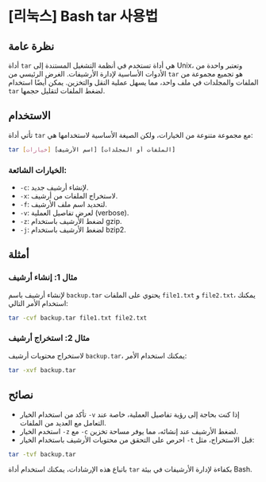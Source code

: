 # [리눅스] Bash tar 사용법

## نظرة عامة
أداة `tar` هي أداة تستخدم في أنظمة التشغيل المستندة إلى Unix، وتعتبر واحدة من الأدوات الأساسية لإدارة الأرشيفات. الغرض الرئيسي من `tar` هو تجميع مجموعة من الملفات والمجلدات في ملف واحد، مما يسهل عملية النقل والتخزين. يمكن أيضًا استخدام `tar` لضغط الملفات لتقليل حجمها.

## الاستخدام
تأتي أداة `tar` مع مجموعة متنوعة من الخيارات، ولكن الصيغة الأساسية لاستخدامها هي:

```bash
tar [خيارات] [اسم الأرشيف] [الملفات أو المجلدات]
```

### الخيارات الشائعة:
- `-c`: لإنشاء أرشيف جديد.
- `-x`: لاستخراج الملفات من أرشيف.
- `-f`: لتحديد اسم ملف الأرشيف.
- `-v`: لعرض تفاصيل العملية (verbose).
- `-z`: لضغط الأرشيف باستخدام gzip.
- `-j`: لضغط الأرشيف باستخدام bzip2.

## أمثلة
### مثال 1: إنشاء أرشيف
لإنشاء أرشيف باسم `backup.tar` يحتوي على الملفات `file1.txt` و `file2.txt`، يمكنك استخدام الأمر التالي:

```bash
tar -cvf backup.tar file1.txt file2.txt
```

### مثال 2: استخراج أرشيف
لاستخراج محتويات أرشيف `backup.tar`، يمكنك استخدام الأمر:

```bash
tar -xvf backup.tar
```

## نصائح
- تأكد من استخدام الخيار `-v` إذا كنت بحاجة إلى رؤية تفاصيل العملية، خاصة عند التعامل مع العديد من الملفات.
- استخدم الخيار `-z` مع `-c` لضغط الأرشيف عند إنشائه، مما يوفر مساحة تخزين.
- احرص على التحقق من محتويات الأرشيف باستخدام الخيار `-t` قبل الاستخراج، مثل:

```bash
tar -tvf backup.tar
```

باتباع هذه الإرشادات، يمكنك استخدام أداة `tar` بكفاءة لإدارة الأرشيفات في بيئة Bash.